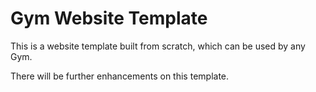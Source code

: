 # Gym Website Template

This is a website template built from scratch, which can be used by any Gym.

There will be further enhancements on this template.
